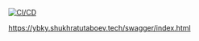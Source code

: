 [![CI/CD](https://github.com/shukhratutaboev/ybky/actions/workflows/deploy_to_ec2.yml/badge.svg?branch=main)](https://github.com/shukhratutaboev/ybky/actions/workflows/deploy_to_ec2.yml)

https://ybky.shukhratutaboev.tech/swagger/index.html
